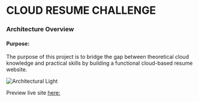 #   CLOUD RESUME CHALLENGE


### Architecture Overview

#### Purpose:

The purpose of this project is to bridge the gap between theoretical cloud knowledge and practical skills by building a functional cloud-based resume website.

![Architectural Light](https://github.com/thatoramphore/cloud-resume-challenge/assets/75572984/4bb7cc8a-6804-445d-b8c6-04a8b269d770)


Preview live site [here:](https://thato.dev/) 
